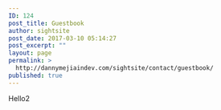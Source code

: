 ```yaml
---
ID: 124
post_title: Guestbook
author: sightsite
post_date: 2017-03-10 05:14:27
post_excerpt: ""
layout: page
permalink: >
  http://dannymejiaindev.com/sightsite/contact/guestbook/
published: true
---
```

Hello2
